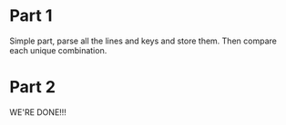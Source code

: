 <h1>Part 1</h1>
Simple part, parse all the lines and keys and store them. Then compare each unique combination.

<h1>Part 2</h1>
WE'RE DONE!!!